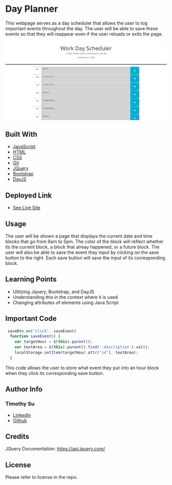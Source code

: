 # Day Planner
This webpage serves as a day scheduler that allows the user to log important events throughout the day. The user will be able to save these events so that they will reappear even if the user reloads or exits the page. 

![Day Planner Website](./day-planner.png)

## Built With
* [JavaScript](https://developer.mozilla.org/en-US/docs/Web/JavaScript)
* [HTML](https://developer.mozilla.org/en-US/docs/Web/HTML)
* [CSS](https://developer.mozilla.org/en-US/docs/Web/CSS)
* [Git](https://git-scm.com/)
* [JQuery](https://jqueryui.com/about/)
* [Bootstrap](https://getbootstrap.com/docs/5.3/getting-started/introduction/)
* [DayJS](https://day.js.org/)
## Deployed Link

* [See Live Site](https://timothysu1.github.io/day-planner/)

## Usage
The user will be shown a page that displays the current date and time blocks that go from 9am to 5pm. The color of the block will reflect whether its the current block, a block that alreay happened, or a future block. The user will also be able to save the event they input by clicking on the save button to the right. Each save button will save the input of its corresponding block.


## Learning Points 
* Utilizing Jquery, Bootstrap, and DayJS
* Understanding *this* in the context where it is used
* Changing attributes of elements using Java Script

## Important Code

```js
 saveBtn.on("click", saveEvent)
  function saveEvent() {
    var targetHour = $(this).parent();
    var textArea = $(this).parent().find('.description').val();
    localStorage.setItem(targetHour.attr("id"), textArea);
  }
```

This code allows the user to store what event they put into an hour block when they click its corresponding save button.


## Author Info

### Timothy Su

* [LinkedIn](https://www.linkedin.com/in/timothysu1/)
* [Github](https://github.com/timothysu1)


## Credits
JQuery Documentation: https://api.jquery.com/

## License

Please refer to license in the repo. 